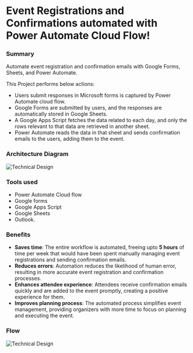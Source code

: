 # Event Registrations and Confirmations automated with Power Automate Cloud Flow!

### Summary
Automate event registration and confirmation emails with Google Forms, Sheets, and Power Automate. 

This Project performs below actions:

* Users submit responses in Microsoft forms is captured by Power Automate cloud flow. 
* Google Forms are submitted by users, and the responses are automatically stored in Google Sheets.
* A Google Apps Script fetches the data related to each day, and only the rows relevant to that data are retrieved in another sheet.
* Power Automate reads the data in that sheet and sends confirmation emails to the users, adding them to the event.

### Architecture Diagram

![Technical Design](/Assets/)

### Tools used
* Power Automate Cloud flow
* Google forms
* Google Apps Script
* Google Sheets
* Outlook.

### Benefits
* **Saves time**: The entire workflow is automated, freeing upto **5 hours** of time per week that would have been spent manually managing event registrations and sending confirmation emails.
* **Reduces errors**: Automation reduces the likelihood of human error, resulting in more accurate event registration and confirmation processes.
* **Enhances attendee experience**: Attendees receive confirmation emails quickly and are added to the event promptly, creating a positive experience for them.
* **Improves planning process**: The automated process simplifies event management, providing organizers with more time to focus on planning and executing the event.

### Flow

![Technical Design](/Assets/)
